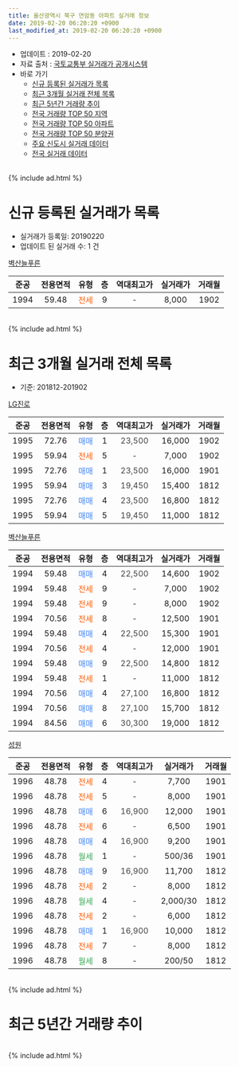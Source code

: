 ```yaml
---
title: 울산광역시 북구 연암동 아파트 실거래 정보
date: 2019-02-20 06:20:20 +0900
last_modified_at: 2019-02-20 06:20:20 +0900
---
```


* 업데이트 : 2019-02-20
* 자료 출처 : [국토교통부 실거래가 공개시스템](http://rt.molit.go.kr)
* 바로 가기
    * [신규 등록된 실거래가 목록](#신규-등록된-실거래가-목록)
    * [최근 3개월 실거래 전체 목록](#최근-3개월-실거래-전체-목록)
    * [최근 5년간 거래량 추이](#최근-5년간-거래량-추이)
    * [전국 거래량 TOP 50 지역](https://inasie.github.io/apt-trade-info/최근-3개월-전국에서-가장-거래가-많이-발생한-지역)
    * [전국 거래량 TOP 50 아파트](https://inasie.github.io/apt-trade-info/최근-3개월-전국에서-가장-거래가-많이-발생한-아파트)
    * [전국 거래량 TOP 50 분양권](https://inasie.github.io/apt-trade-info/최근-3개월-전국에서-가장-거래가-많이-발생한-분양권)
    * [주요 신도시 실거래 데이터](https://inasie.github.io/apt-trade-info/주요-신도시)
    * [전국 실거래 데이터](https://inasie.github.io/apt-trade-info/전국)
<br>
{% include ad.html %}
<br>

# 신규 등록된 실거래가 목록
* 실거래가 등록일: 20190220
* 업데이트 된 실거래 수: 1 건


[벽산늘푸른](https://search.naver.com/search.naver?query=%EC%9A%B8%EC%82%B0%EA%B4%91%EC%97%AD%EC%8B%9C+%EB%B6%81%EA%B5%AC+%EC%97%B0%EC%95%94%EB%8F%99+%EB%B2%BD%EC%82%B0%EB%8A%98%ED%91%B8%EB%A5%B8)

|준공|전용면적|유형|층|역대최고가|실거래가|거래월|
|:---:|:---:|:---:|:---:|:---:|:---:|:---:|
|1994|59.48|<span style="color:#ff5a00">전세</span>|9|<span style="color:#444444">-</span>|8,000|1902|


<br>
{% include ad.html %}
<br>

# 최근 3개월 실거래 전체 목록
* 기준: 201812-201902


[LG진로](https://search.naver.com/search.naver?query=%EC%9A%B8%EC%82%B0%EA%B4%91%EC%97%AD%EC%8B%9C+%EB%B6%81%EA%B5%AC+%EC%97%B0%EC%95%94%EB%8F%99+LG%EC%A7%84%EB%A1%9C)

|준공|전용면적|유형|층|역대최고가|실거래가|거래월|
|:---:|:---:|:---:|:---:|:---:|:---:|:---:|
|1995|72.76|<span style="color:#4285f3">매매</span>|1|<span style="color:#444444">23,500</span>|16,000|1902|
|1995|59.94|<span style="color:#ff5a00">전세</span>|5|<span style="color:#444444">-</span>|7,000|1902|
|1995|72.76|<span style="color:#4285f3">매매</span>|1|<span style="color:#444444">23,500</span>|16,000|1901|
|1995|59.94|<span style="color:#4285f3">매매</span>|3|<span style="color:#444444">19,450</span>|15,400|1812|
|1995|72.76|<span style="color:#4285f3">매매</span>|4|<span style="color:#444444">23,500</span>|16,800|1812|
|1995|59.94|<span style="color:#4285f3">매매</span>|5|<span style="color:#444444">19,450</span>|11,000|1812|

[벽산늘푸른](https://search.naver.com/search.naver?query=%EC%9A%B8%EC%82%B0%EA%B4%91%EC%97%AD%EC%8B%9C+%EB%B6%81%EA%B5%AC+%EC%97%B0%EC%95%94%EB%8F%99+%EB%B2%BD%EC%82%B0%EB%8A%98%ED%91%B8%EB%A5%B8)

|준공|전용면적|유형|층|역대최고가|실거래가|거래월|
|:---:|:---:|:---:|:---:|:---:|:---:|:---:|
|1994|59.48|<span style="color:#4285f3">매매</span>|4|<span style="color:#444444">22,500</span>|14,600|1902|
|1994|59.48|<span style="color:#ff5a00">전세</span>|9|<span style="color:#444444">-</span>|7,000|1902|
|1994|59.48|<span style="color:#ff5a00">전세</span>|9|<span style="color:#444444">-</span>|8,000|1902|
|1994|70.56|<span style="color:#ff5a00">전세</span>|8|<span style="color:#444444">-</span>|12,500|1901|
|1994|59.48|<span style="color:#4285f3">매매</span>|4|<span style="color:#444444">22,500</span>|15,300|1901|
|1994|70.56|<span style="color:#ff5a00">전세</span>|4|<span style="color:#444444">-</span>|12,000|1901|
|1994|59.48|<span style="color:#4285f3">매매</span>|9|<span style="color:#444444">22,500</span>|14,800|1812|
|1994|59.48|<span style="color:#ff5a00">전세</span>|1|<span style="color:#444444">-</span>|11,000|1812|
|1994|70.56|<span style="color:#4285f3">매매</span>|4|<span style="color:#444444">27,100</span>|16,800|1812|
|1994|70.56|<span style="color:#4285f3">매매</span>|8|<span style="color:#444444">27,100</span>|15,700|1812|
|1994|84.56|<span style="color:#4285f3">매매</span>|6|<span style="color:#444444">30,300</span>|19,000|1812|

[성원](https://search.naver.com/search.naver?query=%EC%9A%B8%EC%82%B0%EA%B4%91%EC%97%AD%EC%8B%9C+%EB%B6%81%EA%B5%AC+%EC%97%B0%EC%95%94%EB%8F%99+%EC%84%B1%EC%9B%90)

|준공|전용면적|유형|층|역대최고가|실거래가|거래월|
|:---:|:---:|:---:|:---:|:---:|:---:|:---:|
|1996|48.78|<span style="color:#ff5a00">전세</span>|4|<span style="color:#444444">-</span>|7,700|1901|
|1996|48.78|<span style="color:#ff5a00">전세</span>|5|<span style="color:#444444">-</span>|8,000|1901|
|1996|48.78|<span style="color:#4285f3">매매</span>|6|<span style="color:#444444">16,900</span>|12,000|1901|
|1996|48.78|<span style="color:#ff5a00">전세</span>|6|<span style="color:#444444">-</span>|6,500|1901|
|1996|48.78|<span style="color:#4285f3">매매</span>|4|<span style="color:#444444">16,900</span>|9,200|1901|
|1996|48.78|<span style="color:#34a853">월세</span>|1|<span style="color:#444444">-</span>|500/36|1901|
|1996|48.78|<span style="color:#4285f3">매매</span>|9|<span style="color:#444444">16,900</span>|11,700|1812|
|1996|48.78|<span style="color:#ff5a00">전세</span>|2|<span style="color:#444444">-</span>|8,000|1812|
|1996|48.78|<span style="color:#34a853">월세</span>|4|<span style="color:#444444">-</span>|2,000/30|1812|
|1996|48.78|<span style="color:#ff5a00">전세</span>|2|<span style="color:#444444">-</span>|6,000|1812|
|1996|48.78|<span style="color:#4285f3">매매</span>|1|<span style="color:#444444">16,900</span>|10,000|1812|
|1996|48.78|<span style="color:#ff5a00">전세</span>|7|<span style="color:#444444">-</span>|8,000|1812|
|1996|48.78|<span style="color:#34a853">월세</span>|8|<span style="color:#444444">-</span>|200/50|1812|


<br>
{% include ad.html %}
<br>

# 최근 5년간 거래량 추이


<div style="width:100%;">
    <canvas id="deal_progress" height="200"></canvas>
</div>

<script>
new Chart(document.getElementById("deal_progress"), {
    type: 'line',
    data: {
        labels: ['201402','201403','201404','201405','201406','201407','201408','201409','201410','201411','201412','201501','201502','201503','201504','201505','201506','201507','201508','201509','201510','201511','201512','201601','201602','201603','201604','201605','201606','201607','201608','201609','201610','201611','201612','201701','201702','201703','201704','201705','201706','201707','201708','201709','201710','201711','201712','201801','201802','201803','201804','201805','201806','201807','201808','201809','201810','201811','201812','201901','201902'],
        datasets: [{
            label: '매매',
            pointRadius: 1,
            data: [8, 14, 18, 20, 15, 12, 7, 13, 21, 13, 6, 11, 13, 20, 13, 9, 10, 13, 8, 10, 17, 18, 10, 6, 8, 16, 14, 3, 8, 9, 8, 12, 13, 12, 8, 12, 6, 12, 13, 7, 6, 14, 7, 7, 11, 9, 5, 7, 5, 7, 5, 11, 4, 3, 3, 7, 8, 7, 9, 4, 2],
            borderColor: "rgba(255, 201, 14, 1)",
            backgroundColor: "rgba(255, 201, 14, 0.5)",
            fill: false,
            lineTension: 0
        },{
            label: '전월세',
            pointRadius: 1,
            data: [12, 6, 13, 7, 8, 4, 8, 9, 7, 4, 5, 4, 4, 5, 6, 5, 3, 3, 2, 7, 11, 10, 2, 8, 6, 6, 9, 5, 4, 11, 6, 6, 5, 6, 4, 5, 3, 5, 6, 7, 6, 2, 3, 7, 4, 3, 6, 4, 6, 7, 7, 9, 6, 9, 3, 4, 6, 6, 6, 6, 3],
            borderColor: "rgba(0, 141, 185, 1)",
            backgroundColor: "rgba(0, 141, 185, 0.5)",
            fill: false,
            lineTension: 0
        }
        ]
    },
    options: {
        responsive: true,
        title: {
            display: false
        },
        tooltips: {
            mode: 'index',
            intersect: false
        },
        hover: {
            mode: 'nearest',
            intersect: true
        },
        scales: {
            xAxes: [{
                display: true,
                scaleLabel: {
                    display: true,
                    labelString: '년/월'
                }
            }],
            yAxes: [{
                display: true,
                ticks: {
                    suggestedMin: 0,
                },
                scaleLabel: {
                    display: true,
                    labelString: '실거래 수'
                }
            }]
        }
    }
});

</script>


<br>
{% include ad.html %}
<br>


